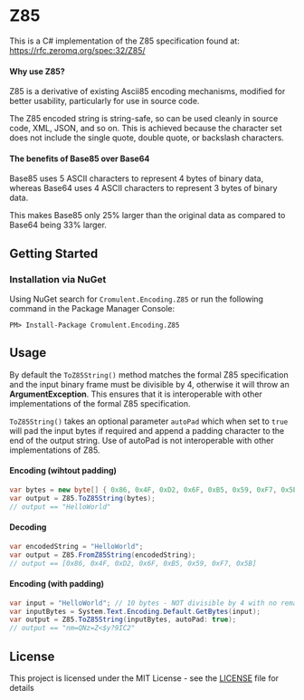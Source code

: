 ﻿# Z85

This is a C# implementation of the Z85 specification found at: https://rfc.zeromq.org/spec:32/Z85/

#### Why use Z85?
Z85 is a derivative of existing Ascii85 encoding mechanisms, modified for better usability, particularly for use in source code.

The Z85 encoded string is string-safe, so can be used cleanly in source code, XML, JSON, and so on.
This is achieved because the character set does not include the single quote, double quote, or backslash characters.

#### The benefits of Base85 over Base64

Base85 uses 5 ASCII characters to represent 4 bytes of binary data, whereas
Base64 uses 4 ASCII characters to represent 3 bytes of binary data.

This makes Base85 only 25% larger than the original data as compared to Base64 being 33% larger. 

## Getting Started
### Installation via NuGet

Using NuGet search for `Cromulent.Encoding.Z85` or run the following command in the Package Manager Console:

```
PM> Install-Package Cromulent.Encoding.Z85
```

## Usage

By default the `ToZ85String()` method matches the formal Z85 specification and the input binary frame must be divisible by 4, otherwise it will throw an **ArgumentException**. This ensures that it is interoperable with other implementations of the formal Z85 specification.

`ToZ85String()` takes an optional parameter `autoPad` which when set to `true` will pad the input bytes if required and append a padding character to the end of the output string. Use of autoPad is not interoperable with other implementations of Z85.

#### Encoding (wihtout padding)
```C#
var bytes = new byte[] { 0x86, 0x4F, 0xD2, 0x6F, 0xB5, 0x59, 0xF7, 0x5B };
var output = Z85.ToZ85String(bytes);
// output == "HelloWorld"
```

#### Decoding
```C#
var encodedString = "HelloWorld";
var output = Z85.FromZ85String(encodedString);
// output == [0x86, 0x4F, 0xD2, 0x6F, 0xB5, 0x59, 0xF7, 0x5B]
```

#### Encoding (with padding)
```C#
var input = "HelloWorld"; // 10 bytes - NOT divisible by 4 with no remainder
var inputBytes = System.Text.Encoding.Default.GetBytes(input);
var output = Z85.ToZ85String(inputBytes, autoPad: true);
// output == "nm=QNz=Z<$y?9IC2"
```


## License

This project is licensed under the MIT License - see the [LICENSE](LICENSE) file for details